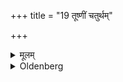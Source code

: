 +++
title = "19 तूष्णीं चतुर्थम्"

+++

<details><summary>मूलम्</summary>

तूष्णीं चतुर्थम् १९
</details>

<details><summary>Oldenberg</summary>

19. A fourth time silently.
</details>
